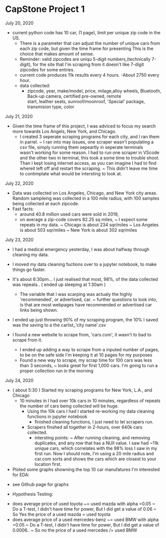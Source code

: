 # CapStone Project 1
July 20, 2020
  - current python code has 10 car, (1 page), limit per unique zip code in the US.
    + There is a parameter that can adjust the number of unique cars from each zip code,
        but given the time frame for presenting This is the choice that makes amount of sense.
    + Reminder: valid zipcodes are uniqu 5-digit numbers,(technically 7-digit), for the site that 
        I'm scraping from it doesn't like 7-digit zipcodes for some entries.
    + current code produces 11k results every 4 hours.
        -About 2750 every hour.
    + data collected: 
        - zipcode, year, make/model, price, milage,alloy wheels, Bluetooth, Back-up camera, certified pre-owned, remote       
          start, leather seats, sunroof/moonroof, 'Special' package, transmision type, color


July 21, 2020
  - Given the time frame of this project, I was adviced to focus my search more towards Los Angels, New York, and Chicago.
    + I created 3 seperate scraping programs for each city, and I ran them in parrel. 
      ~ I ran into may issues, one scraper wasn't populating a csv file, simply running them sepeartly in seperate terminals          
        wasn't working for some reason. I had to run one scraper in VScode and the other two in terminal, this took a some 
        time to trouble shoot. Than I kept losing internet access, as you can imagine I had to find whereit left off
        and restart the scraping.
         ~ This didn't leave me time to contimplate what would be intersting to look at. 


July 22, 2020
  - Data was collected on Los Angeles, Chicago, and New York city areas. Random sampleing was collected in a 100 mile radius, with 100 samples being collected at each zipcode.
  - Fast facts: 
      + around 40.8 million used cars were sold in 2019, 
      + on average a zip-code covers 82.25 sq miles,
          ~ I expect some repeats in my data.
          ~ Chicago is about 234 sqr/miles
          ~ Los Angeles is about 503 sqr/miles
          ~ New York is about 302 sqr/miles
        
        
July 23, 2020
  - I had a medical emergency yesterday, I was about halfway through cleaning my data.
  - I moved my data cleaning fuctions over to a jupyter notebook, to make things go faster.
  
  - It's about 6:30pm... I just realised that most, 98%, of the data collected was repeats.. ( ended up sleeping at 1:30am )
      + The variable that I was scarping was actualy the highly 'recommended', or advertised, car.
          ~ further questions to look into, is that are most webpages have recommended or advertised car links being shown.
  - I ended up just throwing 90% of my scraping program, the 10% I saved was the saving to a the carlist_'city name'.csv
  - I found a new website to scrape from, 'cars.com', it wasn't to bad to scrape from it.
      + I ended up adding a way to scrape from a inputed number of pages, to be on the safe side I'm keeping it at 10 pages for my purposes
      + Found a new way to scrape, my scrap time for 100 cars was less than 3 seconds,
          ~ looks great for first 1,000 cars. I'm going to run a proper collection run in the morning
          
          
July 24, 2020
  - ( about 5:30 ) Started my scraping programs for New York, L.A., and Chicago
    + 10 minutes in I had over 10k cars in 10 minutes, regardless of repeats the number of cars being collected will be huge.
      - Using the 10k cars I had I started re-working my data cleaning functions in jupyter notebook
          + finished cleaning functions, I just need to let scrapers run.
      - Scrapers finshed all together in 2-hours, over 640k cars collected.
        + intersting points:
          ~ After running cleaning, and removing duplicates, and any row that has a NUll value.
          I saw had ~11k unique cars, which correlates with the 98% loss I saw in my first run.
          Now I should note, I'm using a 20 mile radius and car.com sorts and shows the cars which are closest to your location first.
 - Ploted some graphs showning the top 10 car manufatures I'm interested for EDA:
  + see Github page for graphs
 - Hypothesis Testing:
  + does average price of used toyota ~= used mazda with alpha =0.05
    ~ Do a T-test, I didn't have time for power, But I did get a value of 0.06
    ~ So Yes the price of a used mazda = used toyota
  + does average price of a used mercedes-benz ~= used BMW with alpha =0.05
    ~ Do a T-test, I didn't have time for power, But I did get a value of 0.0006..
    ~ So no the price of a used mercedes /= used BMW
            


   
